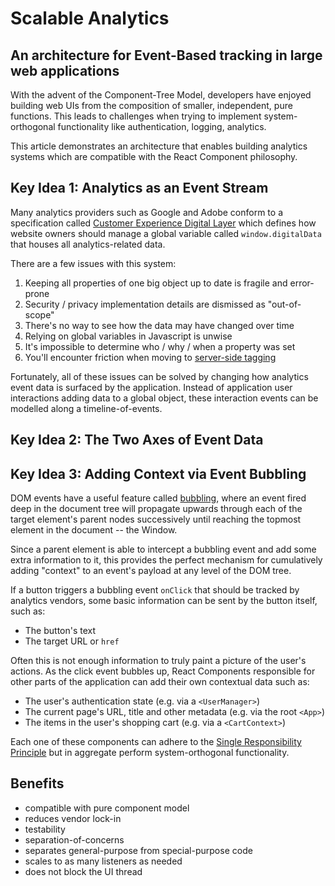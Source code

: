 # Scalable Analytics

## An architecture for Event-Based tracking in large web applications

With the advent of the Component-Tree Model, developers have enjoyed building web
UIs from the composition of smaller, independent, pure functions. This leads to
challenges when trying to implement system-orthogonal functionality like 
authentication, logging, analytics.

This article demonstrates an architecture that enables building analytics systems
which are compatible with the React Component philosophy.

## Key Idea 1: Analytics as an Event Stream

Many analytics providers such as Google and Adobe conform to a specification 
called [Customer Experience Digital Layer](https://www.w3.org/2013/12/ceddl-201312.pdf)
which defines how website owners should manage a global variable called 
`window.digitalData` that houses all analytics-related data. 

There are a few issues with this system:

1. Keeping all properties of one big object up to date is fragile and error-prone
2. Security / privacy implementation details are dismissed as "out-of-scope"
3. There's no way to see how the data may have changed over time
4. Relying on global variables in Javascript is unwise
5. It's impossible to determine who / why / when a property was set
6. You'll encounter friction when moving to [server-side tagging](https://developers.google.com/tag-manager/serverside)

Fortunately, all of these issues can be solved by changing how analytics event 
data is surfaced by the application. Instead of application user interactions
adding data to a global object, these interaction events can be modelled along
a timeline-of-events.

## Key Idea 2: The Two Axes of Event Data



## Key Idea 3: Adding Context via Event Bubbling

DOM events have a useful feature called [bubbling](https://en.wikipedia.org/wiki/Event_bubbling),
where an event fired deep in the document tree will propagate upwards through 
each of the target element's parent nodes successively until reaching the 
topmost element in the document -- the Window. 

Since a parent element is able to intercept a bubbling event and add some extra
information to it, this provides the perfect mechanism for cumulatively adding
"context" to an event's payload at any level of the DOM tree.

If a button triggers a bubbling event `onClick` that should be tracked by 
analytics vendors, some basic information can be sent by the button itself, such
as: 

* The button's text
* The target URL or `href`

Often this is not enough information to truly paint a picture of the user's 
actions. As the click event bubbles up, React Components responsible for other
parts of the application can add their own contextual data such as:

* The user's authentication state (e.g. via a `<UserManager>`)
* The current page's URL, title and other metadata (e.g. via the root `<App>`)
* The items in the user's shopping cart (e.g. via a `<CartContext>`)

Each one of these components can adhere to the [Single Responsibility Principle](https://en.wikipedia.org/wiki/Single-responsibility_principle)
but in aggregate perform system-orthogonal functionality.

## Benefits

* compatible with pure component model
* reduces vendor lock-in
* testability
* separation-of-concerns
* separates general-purpose from special-purpose code
* scales to as many listeners as needed
* does not block the UI thread